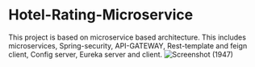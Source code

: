 # Hotel-Rating-Microservice
This project is based on microservice based architecture. This includes microservices, Spring-security, API-GATEWAY, Rest-template and feign client, Config server, Eureka server and client.
![Screenshot (1947)](https://github.com/mayurW1000/Hotel-Rating-Microservice/assets/110468237/f52c4d3e-3292-4662-9337-e3646b6aae2f)
